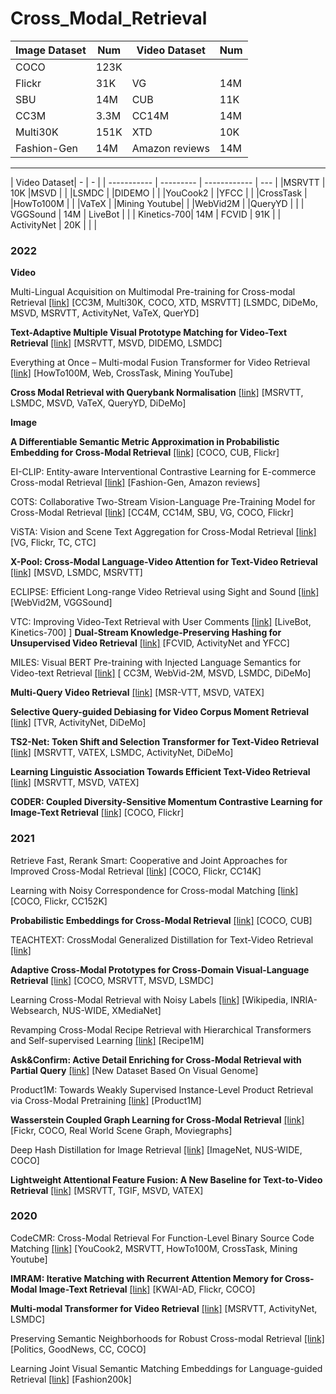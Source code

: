 # Cross_Modal_Retrieval

| Image Dataset | Num       | Video Dataset | Num |
| ------------- | --------- | ------------- | --- |
| COCO          | 123K      | ||
| Flickr        | 31K       | VG            | 14M | 
| SBU           | 14M       | CUB           | 11K | 
| CC3M          | 3.3M      | CC14M         | 14M | 
| Multi30K      | 151K      | XTD           | 10K | 
| Fashion-Gen   | 14M       | Amazon reviews| 14M | 


******************************************************************

| Video Dataset| - | - |
| ----------- | --------- | ------------ | --- |
|MSRVTT       |  10K      |MSVD          |     |
|LSMDC        |           |DIDEMO        |     |
|YouCook2     |           |YFCC          |     |
|CrossTask    |           |HowTo100M     |     |
|VaTeX        |           |Mining Youtube|     |
|WebVid2M     |           |QueryYD       |     |
| VGGSound    | 14M       | LiveBot      |     |
| Kinetics-700| 14M       | FCVID        | 91K |
| ActivityNet | 20K       |              |     |



### 2022

**Video**

Multi-Lingual Acquisition on Multimodal Pre-training for Cross-modal Retrieval [\[link\]](https://openreview.net/pdf?id=h73nTbImOt9) \[CC3M, Multi30K, COCO, XTD, MSRVTT\] [LSMDC, DiDeMo, MSVD, MSRVTT, ActivityNet, VaTeX, QuerYD]

**Text-Adaptive Multiple Visual Prototype Matching for Video-Text Retrieval** [\[link\]](https://openreview.net/pdf?id=XevwsaZ-4z) \[MSRVTT, MSVD, DIDEMO, LSMDC\]

Everything at Once – Multi-modal Fusion Transformer for Video Retrieval [\[link\]](https://openaccess.thecvf.com/content/CVPR2022/papers/Shvetsova_Everything_at_Once_-_Multi-Modal_Fusion_Transformer_for_Video_Retrieval_CVPR_2022_paper.pdf) \[HowTo100M, Web, CrossTask, Mining YouTube\]

**Cross Modal Retrieval with Querybank Normalisation** [\[link\]](https://openaccess.thecvf.com/content/CVPR2022/papers/Bogolin_Cross_Modal_Retrieval_With_Querybank_Normalisation_CVPR_2022_paper.pdf) \[MSRVTT, LSMDC, MSVD, VaTeX,  QueryYD, DiDeMo\]



**Image**

**A Differentiable Semantic Metric Approximation in Probabilistic Embedding for Cross-Modal Retrieval** [\[link\]](https://openreview.net/pdf?id=-KPNRZ8i0ag) \[COCO, CUB, Flickr\]

EI-CLIP: Entity-aware Interventional Contrastive Learning for E-commerce Cross-modal Retrieval [\[link\]](https://openaccess.thecvf.com/content/CVPR2022/papers/Ma_EI-CLIP_Entity-Aware_Interventional_Contrastive_Learning_for_E-Commerce_Cross-Modal_Retrieval_CVPR_2022_paper.pdf) \[Fashion-Gen, Amazon reviews\]

COTS: Collaborative Two-Stream Vision-Language Pre-Training Model for Cross-Modal Retrieval [\[link\]](https://openaccess.thecvf.com/content/CVPR2022/papers/Lu_COTS_Collaborative_Two-Stream_Vision-Language_Pre-Training_Model_for_Cross-Modal_Retrieval_CVPR_2022_paper.pdf) \[CC4M, CC14M, SBU, VG, COCO, Flickr\]

ViSTA: Vision and Scene Text Aggregation for Cross-Modal Retrieval [\[link\]](https://openaccess.thecvf.com/content/CVPR2022/papers/Cheng_ViSTA_Vision_and_Scene_Text_Aggregation_for_Cross-Modal_Retrieval_CVPR_2022_paper.pdf) \[VG, Flickr, TC, CTC\]

**X-Pool: Cross-Modal Language-Video Attention for Text-Video Retrieval** [\[link\]](https://openaccess.thecvf.com/content/CVPR2022/papers/Gorti_X-Pool_Cross-Modal_Language-Video_Attention_for_Text-Video_Retrieval_CVPR_2022_paper.pdf) \[MSVD, LSMDC, MSRVTT\]

ECLIPSE: Efficient Long-range Video Retrieval using Sight and Sound [\[link\]](https://arxiv.org/pdf/2204.02874) \[WebVid2M, VGGSound\]

VTC: Improving Video-Text Retrieval with User Comments [\[link\]](https://arxiv.org/pdf/2210.10820) \[LiveBot, Kinetics-700\]
\]
**Dual-Stream Knowledge-Preserving Hashing for Unsupervised Video Retrieval** [\[link\]](https://www.ecva.net/papers/eccv_2022/papers_ECCV/papers/136740175.pdf) \[FCVID, ActivityNet and YFCC\]

MILES: Visual BERT Pre-training with Injected Language Semantics for Video-text Retrieval [\[link\]](https://arxiv.org/pdf/2204.12408) \[ CC3M, WebVid-2M, MSVD, LSMDC, DiDeMo\]

**Multi-Query Video Retrieval** [\[link\]](https://arxiv.org/pdf/2201.03639) \[MSR-VTT, MSVD, VATEX\]

**Selective Query-guided Debiasing for Video Corpus Moment Retrieval** [\[link\]](https://arxiv.org/pdf/2210.08714) \[TVR, ActivityNet, DiDeMo\]

**TS2-Net: Token Shift and Selection Transformer for Text-Video Retrieval** [\[link\]](https://arxiv.org/pdf/2207.07852) \[MSRVTT, VATEX, LSMDC, ActivityNet, DiDeMo\]

**Learning Linguistic Association Towards Efficient Text-Video Retrieval** [\[link\]](https://www.ecva.net/papers/eccv_2022/papers_ECCV/papers/136960251.pdf) \[MSRVTT, MSVD, VATEX\]

**CODER: Coupled Diversity-Sensitive Momentum Contrastive Learning for Image-Text Retrieval** [\[link\]](https://arxiv.org/pdf/2208.09843) \[COCO, Flickr\]

### 2021
Retrieve Fast, Rerank Smart: Cooperative and Joint Approaches for Improved Cross-Modal Retrieval [\[link\]](https://arxiv.org/pdf/2103.11920.pdf) \[COCO, Flickr, CC14K\]

Learning with Noisy Correspondence for Cross-modal Matching [\[link\]](https://openreview.net/pdf?id=S9ZyhWC17wJ) \[COCO, Flickr, CC152K\]

**Probabilistic Embeddings for Cross-Modal Retrieval** [\[link\]](https://openaccess.thecvf.com/content/CVPR2021/papers/Chun_Probabilistic_Embeddings_for_Cross-Modal_Retrieval_CVPR_2021_paper.pdf) \[COCO, CUB\]

TEACHTEXT: CrossModal Generalized Distillation for Text-Video Retrieval [\[link\]](http://www.csyangliu.com/Material/ICCV_TEACHTEXT.pdf)

**Adaptive Cross-Modal Prototypes for Cross-Domain Visual-Language Retrieval** [\[link\]](https://openaccess.thecvf.com/content/CVPR2021/papers/Liu_Adaptive_Cross-Modal_Prototypes_for_Cross-Domain_Visual-Language_Retrieval_CVPR_2021_paper.pdf) \[COCO, MSRVTT, MSVD, LSMDC\]

Learning Cross-Modal Retrieval with Noisy Labels [\[link\]](https://openaccess.thecvf.com/content/CVPR2021/papers/Hu_Learning_Cross-Modal_Retrieval_With_Noisy_Labels_CVPR_2021_paper.pdf) \[Wikipedia, INRIA-Websearch, NUS-WIDE, XMediaNet\]

Revamping Cross-Modal Recipe Retrieval with Hierarchical Transformers and Self-supervised Learning [\[link\]](https://openaccess.thecvf.com/content/CVPR2021/papers/Salvador_Revamping_Cross-Modal_Recipe_Retrieval_With_Hierarchical_Transformers_and_Self-Supervised_Learning_CVPR_2021_paper.pdf) \[Recipe1M\]

**Ask&Confirm: Active Detail Enriching for Cross-Modal Retrieval with Partial Query** [\[link\]](https://openaccess.thecvf.com/content/ICCV2021/papers/Cai_AskConfirm_Active_Detail_Enriching_for_Cross-Modal_Retrieval_With_Partial_Query_ICCV_2021_paper.pdf) \[New Dataset Based On Visual Genome\]

Product1M: Towards Weakly Supervised Instance-Level Product Retrieval via Cross-Modal Pretraining [\[link\]](https://openaccess.thecvf.com/content/ICCV2021/papers/Zhan_Product1M_Towards_Weakly_Supervised_Instance-Level_Product_Retrieval_via_Cross-Modal_Pretraining_ICCV_2021_paper.pdf) \[Product1M\]

**Wasserstein Coupled Graph Learning for Cross-Modal Retrieval** [\[link\]](https://openaccess.thecvf.com/content/ICCV2021/papers/Wang_Wasserstein_Coupled_Graph_Learning_for_Cross-Modal_Retrieval_ICCV_2021_paper.pdf) \[Fickr, COCO, Real World Scene Graph, Moviegraphs\]

Deep Hash Distillation for Image Retrieval [\[link\]](https://arxiv.org/pdf/2112.08816) \[ImageNet, NUS-WIDE, COCO\]

**Lightweight Attentional Feature Fusion: A New Baseline for Text-to-Video Retrieval** [\[link\]](https://arxiv.org/pdf/2112.01832) \[MSRVTT, TGIF, MSVD, VATEX\]

### 2020
CodeCMR: Cross-Modal Retrieval For Function-Level Binary Source Code Matching [\[link\]](https://proceedings.neurips.cc/paper/2020/file/285f89b802bcb2651801455c86d78f2a-Paper.pdf) \[YouCook2, MSRVTT, HowTo100M, CrossTask, Mining Youtube\]

**IMRAM: Iterative Matching with Recurrent Attention Memory for Cross-Modal Image-Text Retrieval** [\[link\]](https://openaccess.thecvf.com/content_CVPR_2020/papers/Chen_IMRAM_Iterative_Matching_With_Recurrent_Attention_Memory_for_Cross-Modal_Image-Text_CVPR_2020_paper.pdf) \[KWAI-AD, Flickr, COCO\]

**Multi-modal Transformer for Video Retrieval** [\[link\]](https://arxiv.org/pdf/2007.10639) \[MSRVTT, ActivityNet, LSMDC\]

Preserving Semantic Neighborhoods for Robust Cross-modal Retrieval [\[link\]](https://arxiv.org/pdf/2007.08617) \[Politics,  GoodNews, CC, COCO\]

Learning Joint Visual Semantic Matching Embeddings for Language-guided Retrieval [\[link\]](https://www.ecva.net/papers/eccv_2020/papers_ECCV/papers/123670137.pdf) \[Fashion200k\]

